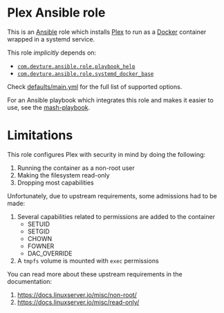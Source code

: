 # Plex Ansible role

This is an [Ansible](https://www.ansible.com/) role which installs [Plex](https://www.plex.org/) to run as a [Docker](https://www.docker.com/) container wrapped in a systemd service.

This role *implicitly* depends on:

- [`com.devture.ansible.role.playbook_help`](https://github.com/devture/com.devture.ansible.role.playbook_help)
- [`com.devture.ansible.role.systemd_docker_base`](https://github.com/devture/com.devture.ansible.role.systemd_docker_base)

Check [defaults/main.yml](defaults/main.yml) for the full list of supported options.

For an Ansible playbook which integrates this role and makes it easier to use, see the [mash-playbook](https://github.com/mother-of-all-self-hosting/mash-playbook).

# Limitations

This role configures Plex with security in mind by doing the following:

1. Running the container as a non-root user
2. Making the filesystem read-only
3. Dropping most capabilities

Unfortunately, due to upstream requirements, some admissions had to be made:

1. Several capabilities related to permissions are added to the container
   - SETUID
   - SETGID
   - CHOWN
   - FOWNER
   - DAC_OVERRIDE
2. A `tmpfs` volume is mounted with `exec` permissions

You can read more about these upstream requirements in the documentation:

1. https://docs.linuxserver.io/misc/non-root/
2. https://docs.linuxserver.io/misc/read-only/
